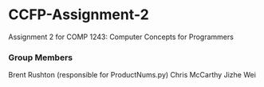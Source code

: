 # CCFP-Assignment-2
Assignment 2 for COMP 1243: Computer Concepts for Programmers

### Group Members
Brent Rushton (responsible for ProductNums.py)
Chris McCarthy
Jizhe Wei

